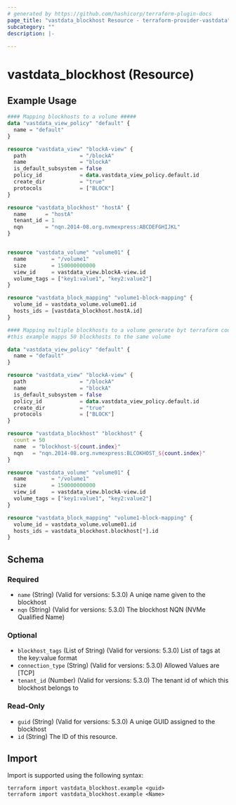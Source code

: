```yaml
---
# generated by https://github.com/hashicorp/terraform-plugin-docs
page_title: "vastdata_blockhost Resource - terraform-provider-vastdata"
subcategory: ""
description: |-
  
---
```


# vastdata_blockhost (Resource)



## Example Usage

```terraform
#### Mapping blockhosts to a volume #####
data "vastdata_view_policy" "default" {
  name = "default"
}

resource "vastdata_view" "blockA-view" {
  path                 = "/blockA"
  name                 = "blockA"
  is_default_subsystem = false
  policy_id            = data.vastdata_view_policy.default.id
  create_dir           = "true"
  protocols            = ["BLOCK"]
}

resource "vastdata_blockhost" "hostA" {
  name      = "hostA"
  tenant_id = 1
  nqn       = "nqn.2014-08.org.nvmexpress:ABCDEFGHIJKL"
}


resource "vastdata_volume" "volume01" {
  name        = "/volume1"
  size        = 150000000000
  view_id     = vastdata_view.blockA-view.id
  volume_tags = ["key1:value1", "key2:value2"]
}

resource "vastdata_block_mapping" "volume1-block-mapping" {
  volume_id = vastdata_volume.volume01.id
  hosts_ids = [vastdata_blockhost.hostA.id]
}

#### Mapping multiple blockhosts to a volume generate byt terraform count (will also work for for_each) #####
#this example mapps 50 blockhosts to the same volume

data "vastdata_view_policy" "default" {
  name = "default"
}

resource "vastdata_view" "blockA-view" {
  path                 = "/blockA"
  name                 = "blockA"
  is_default_subsystem = false
  policy_id            = data.vastdata_view_policy.default.id
  create_dir           = "true"
  protocols            = ["BLOCK"]
}

resource "vastdata_blockhost" "blockhost" {
  count = 50
  name  = "blockhost-${count.index}"
  nqn   = "nqn.2014-08.org.nvmexpress:BLCOKHOST_${count.index}"
}

resource "vastdata_volume" "volume01" {
  name        = "/volume1"
  size        = 150000000000
  view_id     = vastdata_view.blockA-view.id
  volume_tags = ["key1:value1", "key2:value2"]
}

resource "vastdata_block_mapping" "volume1-block-mapping" {
  volume_id = vastdata_volume.volume01.id
  hosts_ids = vastdata_blockhost.blockhost[*].id
}
```

<!-- schema generated by tfplugindocs -->
## Schema

### Required

- `name` (String) (Valid for versions: 5.3.0) A uniqe name given to the blockhost
- `nqn` (String) (Valid for versions: 5.3.0) The blockhost NQN (NVMe Qualified Name)

### Optional

- `blockhost_tags` (List of String) (Valid for versions: 5.3.0) List of tags at the key:value format
- `connection_type` (String) (Valid for versions: 5.3.0)  Allowed Values are [TCP]
- `tenant_id` (Number) (Valid for versions: 5.3.0) The tenant id of which this blockhost belongs to

### Read-Only

- `guid` (String) (Valid for versions: 5.3.0) A uniqe GUID assigned to the blockhost
- `id` (String) The ID of this resource.

## Import

Import is supported using the following syntax:

```shell
terraform import vastdata_blockhost.example <guid>
terraform import vastdata_blockhost.example <Name>
```
